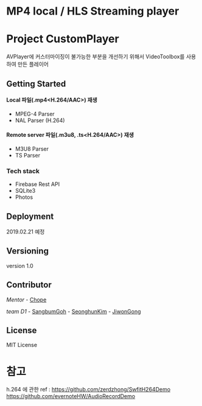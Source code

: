 # MP4 local / HLS Streaming player


# Project CustomPlayer

AVPlayer에 커스터마이징이 불가능한 부분을 개선하기 위해서 VideoToolbox를 사용하여 만든 플레이어

## Getting Started

#### Local 파일(.mp4<H.264/AAC>) 재생 
 - MPEG-4 Parser 
 - NAL Parser (H.264) 
 
#### Remote server 파일(.m3u8, .ts<H.264/AAC>) 재생 
 - M3U8 Parser 
 - TS Parser 

### Tech stack

* Firebase Rest API
* SQLite3
* Photos

## Deployment

2019.02.21 예정


## Versioning

version 1.0

## Contributor
  *Mentor*  - [Chope](https://github.com/yoonhg84)

  *team D1*  - [SangbumGoh](https://github.com/bumsgoh)</n>
             - [SeonghunKim](https://github.com/Seonghun23)</n>
             - [JiwonGong](https://github.com/jyeoni0919)</n>
           
           
## License

MIT License
# 참고 
h.264 에 관한 ref : https://github.com/zerdzhong/SwfitH264Demo
https://github.com/evernoteHW/AudioRecordDemo

